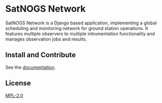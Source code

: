 # SatNOGS Network

SatNOGS Network is a Django based application, implementing a global scheduling and monitoring network for ground station operations.
It features multiple observers to multiple intrumentation functionality and manages observation jobs and results.

## Install and Contribute

See the [documentation](http://docs.satnogs.org/network/).

## License

[MPL-2.0](LICENSE)
